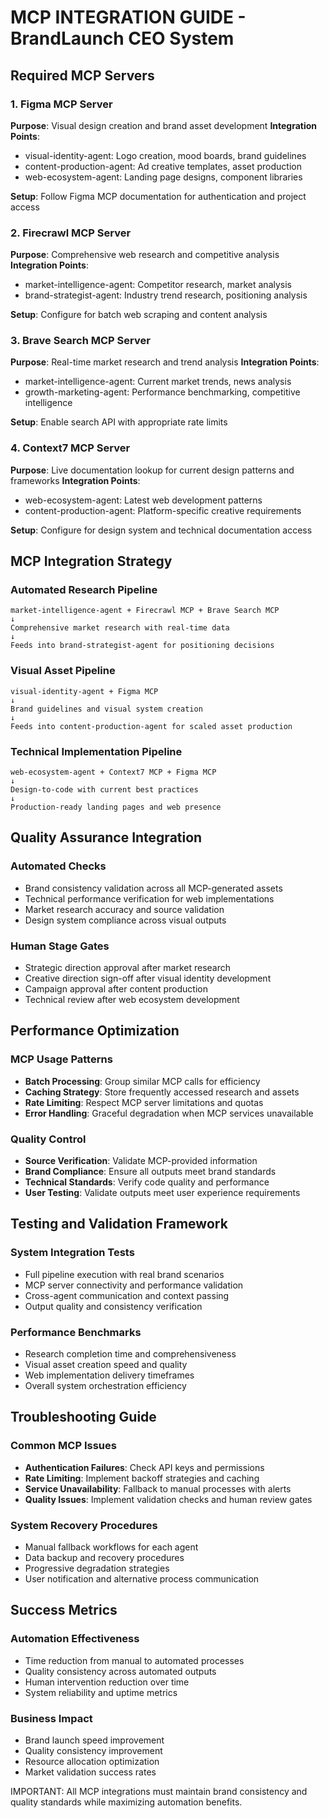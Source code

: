 # MCP INTEGRATION GUIDE - BrandLaunch CEO System

## Required MCP Servers

### 1. Figma MCP Server
**Purpose**: Visual design creation and brand asset development
**Integration Points**: 
- visual-identity-agent: Logo creation, mood boards, brand guidelines
- content-production-agent: Ad creative templates, asset production
- web-ecosystem-agent: Landing page designs, component libraries

**Setup**: Follow Figma MCP documentation for authentication and project access

### 2. Firecrawl MCP Server
**Purpose**: Comprehensive web research and competitive analysis
**Integration Points**:
- market-intelligence-agent: Competitor research, market analysis
- brand-strategist-agent: Industry trend research, positioning analysis

**Setup**: Configure for batch web scraping and content analysis

### 3. Brave Search MCP Server
**Purpose**: Real-time market research and trend analysis
**Integration Points**:
- market-intelligence-agent: Current market trends, news analysis
- growth-marketing-agent: Performance benchmarking, competitive intelligence

**Setup**: Enable search API with appropriate rate limits

### 4. Context7 MCP Server
**Purpose**: Live documentation lookup for current design patterns and frameworks
**Integration Points**:
- web-ecosystem-agent: Latest web development patterns
- content-production-agent: Platform-specific creative requirements

**Setup**: Configure for design system and technical documentation access

## MCP Integration Strategy

### Automated Research Pipeline
```
market-intelligence-agent + Firecrawl MCP + Brave Search MCP
↓
Comprehensive market research with real-time data
↓
Feeds into brand-strategist-agent for positioning decisions
```

### Visual Asset Pipeline
```
visual-identity-agent + Figma MCP
↓
Brand guidelines and visual system creation
↓
Feeds into content-production-agent for scaled asset production
```

### Technical Implementation Pipeline
```
web-ecosystem-agent + Context7 MCP + Figma MCP
↓
Design-to-code with current best practices
↓
Production-ready landing pages and web presence
```

## Quality Assurance Integration

### Automated Checks
- Brand consistency validation across all MCP-generated assets
- Technical performance verification for web implementations
- Market research accuracy and source validation
- Design system compliance across visual outputs

### Human Stage Gates
- Strategic direction approval after market research
- Creative direction sign-off after visual identity development
- Campaign approval after content production
- Technical review after web ecosystem development

## Performance Optimization

### MCP Usage Patterns
- **Batch Processing**: Group similar MCP calls for efficiency
- **Caching Strategy**: Store frequently accessed research and assets
- **Rate Limiting**: Respect MCP server limitations and quotas
- **Error Handling**: Graceful degradation when MCP services unavailable

### Quality Control
- **Source Verification**: Validate MCP-provided information
- **Brand Compliance**: Ensure all outputs meet brand standards  
- **Technical Standards**: Verify code quality and performance
- **User Testing**: Validate outputs meet user experience requirements

## Testing and Validation Framework

### System Integration Tests
- Full pipeline execution with real brand scenarios
- MCP server connectivity and performance validation
- Cross-agent communication and context passing
- Output quality and consistency verification

### Performance Benchmarks
- Research completion time and comprehensiveness
- Visual asset creation speed and quality
- Web implementation delivery timeframes
- Overall system orchestration efficiency

## Troubleshooting Guide

### Common MCP Issues
- **Authentication Failures**: Check API keys and permissions
- **Rate Limiting**: Implement backoff strategies and caching
- **Service Unavailability**: Fallback to manual processes with alerts
- **Quality Issues**: Implement validation checks and human review gates

### System Recovery Procedures
- Manual fallback workflows for each agent
- Data backup and recovery procedures
- Progressive degradation strategies
- User notification and alternative process communication

## Success Metrics

### Automation Effectiveness
- Time reduction from manual to automated processes
- Quality consistency across automated outputs
- Human intervention reduction over time
- System reliability and uptime metrics

### Business Impact
- Brand launch speed improvement
- Quality consistency improvement
- Resource allocation optimization
- Market validation success rates

IMPORTANT: All MCP integrations must maintain brand consistency and quality standards while maximizing automation benefits.
